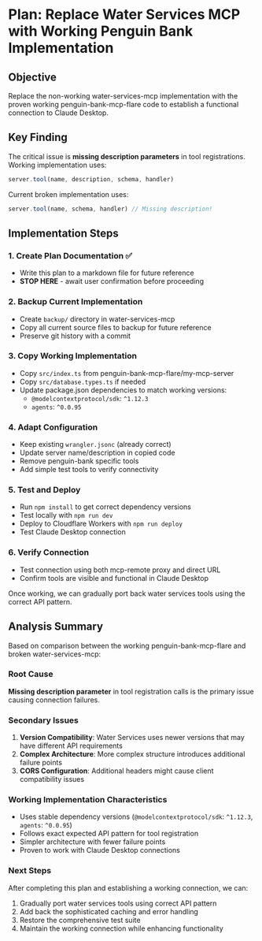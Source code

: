 # Plan: Replace Water Services MCP with Working Penguin Bank Implementation

## Objective
Replace the non-working water-services-mcp implementation with the proven working penguin-bank-mcp-flare code to establish a functional connection to Claude Desktop.

## Key Finding
The critical issue is **missing description parameters** in tool registrations. Working implementation uses:
```typescript
server.tool(name, description, schema, handler)
```
Current broken implementation uses:
```typescript
server.tool(name, schema, handler) // Missing description!
```

## Implementation Steps

### 1. Create Plan Documentation ✅
- Write this plan to a markdown file for future reference
- **STOP HERE** - await user confirmation before proceeding

### 2. Backup Current Implementation
- Create `backup/` directory in water-services-mcp
- Copy all current source files to backup for future reference
- Preserve git history with a commit

### 3. Copy Working Implementation
- Copy `src/index.ts` from penguin-bank-mcp-flare/my-mcp-server
- Copy `src/database.types.ts` if needed
- Update package.json dependencies to match working versions:
  - `@modelcontextprotocol/sdk`: `^1.12.3`
  - `agents`: `^0.0.95`

### 4. Adapt Configuration
- Keep existing `wrangler.jsonc` (already correct)
- Update server name/description in copied code
- Remove penguin-bank specific tools
- Add simple test tools to verify connectivity

### 5. Test and Deploy
- Run `npm install` to get correct dependency versions
- Test locally with `npm run dev`
- Deploy to Cloudflare Workers with `npm run deploy`
- Test Claude Desktop connection

### 6. Verify Connection
- Test connection using both mcp-remote proxy and direct URL
- Confirm tools are visible and functional in Claude Desktop

Once working, we can gradually port back water services tools using the correct API pattern.

## Analysis Summary

Based on comparison between the working penguin-bank-mcp-flare and broken water-services-mcp:

### Root Cause
**Missing description parameter** in tool registration calls is the primary issue causing connection failures.

### Secondary Issues
1. **Version Compatibility**: Water Services uses newer versions that may have different API requirements
2. **Complex Architecture**: More complex structure introduces additional failure points
3. **CORS Configuration**: Additional headers might cause client compatibility issues

### Working Implementation Characteristics
- Uses stable dependency versions (`@modelcontextprotocol/sdk`: `^1.12.3`, `agents`: `^0.0.95`)
- Follows exact expected API pattern for tool registration
- Simpler architecture with fewer failure points
- Proven to work with Claude Desktop connections

### Next Steps
After completing this plan and establishing a working connection, we can:
1. Gradually port water services tools using correct API pattern
2. Add back the sophisticated caching and error handling
3. Restore the comprehensive test suite
4. Maintain the working connection while enhancing functionality